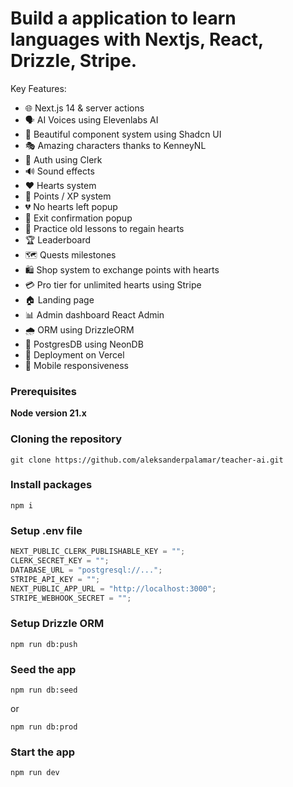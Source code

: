 # Build a application to learn languages with Nextjs, React, Drizzle, Stripe.

Key Features:

- 🌐 Next.js 14 & server actions
- 🗣 AI Voices using Elevenlabs AI
- 🎨 Beautiful component system using Shadcn UI
- 🎭 Amazing characters thanks to KenneyNL
- 🔐 Auth using Clerk
- 🔊 Sound effects
- ❤️ Hearts system
- 🌟 Points / XP system
- 💔 No hearts left popup
- 🚪 Exit confirmation popup
- 🔄 Practice old lessons to regain hearts
- 🏆 Leaderboard
- 🗺 Quests milestones
- 🛍 Shop system to exchange points with hearts
- 💳 Pro tier for unlimited hearts using Stripe
- 🏠 Landing page
- 📊 Admin dashboard React Admin
- 🌧 ORM using DrizzleORM
- 💾 PostgresDB using NeonDB
- 🚀 Deployment on Vercel
- 📱 Mobile responsiveness

### Prerequisites

**Node version 21.x**

### Cloning the repository

```shell
git clone https://github.com/aleksanderpalamar/teacher-ai.git
```

### Install packages

```shell
npm i
```

### Setup .env file

```js
NEXT_PUBLIC_CLERK_PUBLISHABLE_KEY = "";
CLERK_SECRET_KEY = "";
DATABASE_URL = "postgresql://...";
STRIPE_API_KEY = "";
NEXT_PUBLIC_APP_URL = "http://localhost:3000";
STRIPE_WEBHOOK_SECRET = "";
```

### Setup Drizzle ORM

```shell
npm run db:push

```

### Seed the app

```shell
npm run db:seed

```

or

```shell
npm run db:prod

```

### Start the app

```shell
npm run dev
```

